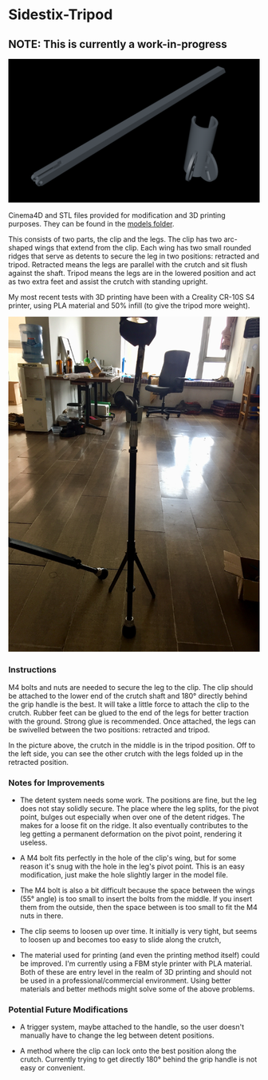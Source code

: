 # Sidestix-Tripod

## NOTE: This is currently a work-in-progress

![model pic](https://raw.githubusercontent.com/GregFinger/Sidestix-Tripod/master/images/model.png)

Cinema4D and STL files provided for modification and 3D printing purposes. They can be found in the [models folder](https://github.com/GregFinger/Sidestix-Tripod/tree/master/models).

This consists of two parts, the clip and the legs. The clip has two arc-shaped wings that extend from the clip. Each wing has two small rounded ridges that serve as detents to secure the leg in two positions: retracted and tripod. Retracted means the legs are parallel with the crutch and sit flush against the shaft. Tripod means the legs are in the lowered position and act as two extra feet and assist the crutch with standing upright.

My most recent tests with 3D printing have been with a Creality CR-10S S4 printer, using PLA material and 50% infill (to give the tripod more weight).

![photo](https://raw.githubusercontent.com/GregFinger/Sidestix-Tripod/master/images/pic.jpg)

### Instructions

M4 bolts and nuts are needed to secure the leg to the clip. The clip should be attached to the lower end of the crutch shaft and 180° directly behind the grip handle is the best. It will take a little force to attach the clip to the crutch. Rubber feet can be glued to the end of the legs for better traction with the ground. Strong glue is recommended. Once attached, the legs can be swivelled between the two positions: retracted and tripod.

In the picture above, the crutch in the middle is in the tripod position. Off to the left side, you can see the other crutch with the legs folded up in the retracted position.

### Notes for Improvements

* The detent system needs some work. The positions are fine, but the leg does not stay solidly secure. The place where the leg splits, for the pivot point, bulges out especially when over one of the detent ridges. The makes for a loose fit on the ridge. It also eventually contributes to the leg getting a permanent deformation on the pivot point, rendering it useless.

* A M4 bolt fits perfectly in the hole of the clip's wing, but for some reason it's snug with the hole in the leg's pivot point. This is an easy modification, just make the hole slightly larger in the model file.

* The M4 bolt is also a bit difficult because the space between the wings (55° angle) is too small to insert the bolts from the middle. If you insert them from the outside, then the space between is too small to fit the M4 nuts in there.

* The clip seems to loosen up over time. It initially is very tight, but seems to loosen up and becomes too easy to slide along the crutch,

* The material used for printing (and even the printing method itself) could be improved. I'm currently using a FBM style printer with PLA material. Both of these are entry level in the realm of 3D printing and should not be used in a professional/commercial environment. Using better materials and better methods might solve some of the above problems.

### Potential Future Modifications

* A trigger system, maybe attached to the handle, so the user doesn't manually have to change the leg between detent positions. 

* A  method where the clip can lock onto the best position along the crutch. Currently trying to get directly 180° behind the grip handle is not easy or convenient.
